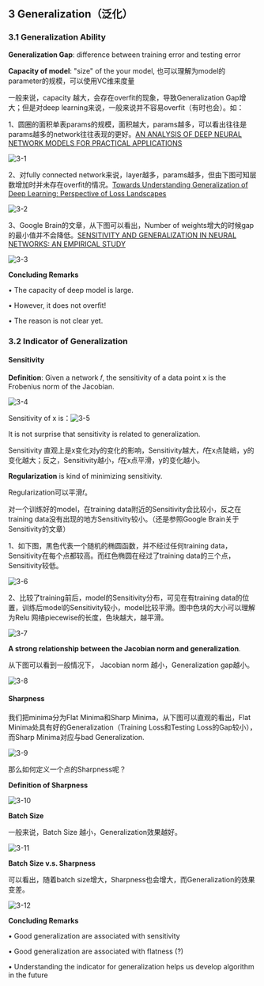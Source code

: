 ## 3	Generalization（泛化）

### 3.1		Generalization Ability

**Generalization Gap**:  difference between training error and testing error

**Capacity of model**: "size" of the your model, 也可以理解为model的parameter的规模，可以使用VC维来度量

一般来说，capacity 越大，会存在overfit的现象，导致Generalization Gap增大；但是对deep learning来说，一般来说并不容易overfit（有时也会）。如：

1、圆圈的面积单表params的规模，面积越大，params越多，可以看出往往是params越多的network往往表现的更好。[AN ANALYSIS OF DEEP NEURAL NETWORK MODELS FOR PRACTICAL APPLICATIONS](https://arxiv.org/pdf/1605.07678.pdf)

![3-1](https://github.com/haoyuheng/MLDS_notebook/blob/master/assets/3-1.png?raw=true)

2、对fully connected network来说，layer越多，params越多，但由下图可知层数增加时并未存在overfit的情况。[Towards Understanding Generalization of Deep Learning: Perspective of Loss Landscapes](https://arxiv.org/pdf/1706.10239.pdf)

![3-2](https://github.com/haoyuheng/MLDS_notebook/blob/master/assets/3-2.png?raw=true)

3、Google Brain的文章，从下图可以看出，Number of weights增大的时候gap的最小值并不会降低。[SENSITIVITY AND GENERALIZATION IN NEURAL NETWORKS: AN EMPIRICAL STUDY](https://arxiv.org/pdf/1802.08760.pdf)

![3-3](https://github.com/haoyuheng/MLDS_notebook/blob/master/assets/3-3.png?raw=true)

**Concluding Remarks**

• The capacity of deep model is large.

• However, it does not overfit!

• The reason is not clear yet.

### 3.2		Indicator of Generalization

#### Sensitivity

**Definition**: Given a network 𝑓, the sensitivity of a data point x is the Frobenius norm of the Jacobian.

![3-4](https://github.com/haoyuheng/MLDS_notebook/blob/master/assets/3-4.png?raw=true)

Sensitivity of x is：![3-5](https://github.com/haoyuheng/MLDS_notebook/blob/master/assets/3-5.png?raw=true)

It is not surprise that sensitivity is related to generalization.

Sensitivity 直观上是x变化对y的变化的影响，Sensitivity越大，𝑓在x点陡峭，y的变化越大；反之，Sensitivity越小，𝑓在x点平滑，y的变化越小。

**Regularization** is kind of minimizing sensitivity.

Regularization可以平滑𝑓。

对一个训练好的model，在training data附近的Sensitivity会比较小，反之在training data没有出现的地方Sensitivity较小。（还是参照Google Brain关于Sensitivity的文章）

1、如下图，黑色代表一个随机的椭圆函数，并不经过任何training data，Sensitivity在每个点都较高。而红色椭圆在经过了training data的三个点，Sensitivity较低。

![3-6](https://github.com/haoyuheng/MLDS_notebook/blob/master/assets/3-6.png?raw=true)

2、比较了training前后，model的Sensitivity分布，可见在有training data的位置，训练后model的Sensitivity较小，model比较平滑。图中色块的大小可以理解为Relu 网络piecewise的长度，色块越大，越平滑。

![3-7](https://github.com/haoyuheng/MLDS_notebook/blob/master/assets/3-7.png?raw=true)

**A strong relationship between the Jacobian norm and generalization**.

从下图可以看到一般情况下， Jacobian norm 越小，Generalization gap越小。

![3-8](https://github.com/haoyuheng/MLDS_notebook/blob/master/assets/3-8.png?raw=true)

#### Sharpness

我们把minima分为Flat Minima和Sharp Minima，从下图可以直观的看出，Flat Minima处具有好的Generalization（Training Loss和Testing Loss的Gap较小），而Sharp Minima对应与bad Generalization.

![3-9](https://github.com/haoyuheng/MLDS_notebook/blob/master/assets/3-9.png?raw=true)

那么如何定义一个点的Sharpness呢？

**Definition of Sharpness**

![3-10](https://github.com/haoyuheng/MLDS_notebook/blob/master/assets/3-10.png?raw=true)

**Batch Size**

一般来说，Batch Size 越小，Generalization效果越好。

![3-11](https://github.com/haoyuheng/MLDS_notebook/blob/master/assets/3-11.png?raw=true)

**Batch Size v.s. Sharpness**

可以看出，随着batch size增大，Sharpness也会增大，而Generalization的效果变差。

![3-12](https://github.com/haoyuheng/MLDS_notebook/blob/master/assets/3-12.png?raw=true)

**Concluding Remarks**

• Good generalization are associated with sensitivity

• Good generalization are associated with flatness (?)

• Understanding the indicator for generalization helps us develop algorithm in the future